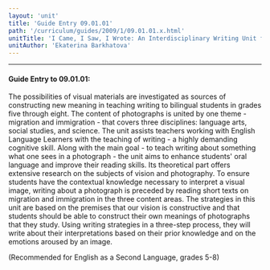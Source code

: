 ```yaml
---
layout: 'unit'
title: 'Guide Entry 09.01.01'
path: '/curriculum/guides/2009/1/09.01.01.x.html'
unitTitle: 'I Came, I Saw, I Wrote: An Interdisciplinary Writing Unit for Bilingual Students'
unitAuthor: 'Ekaterina Barkhatova'
---
```


<body>
<hr/>
 <h4>
  Guide Entry to 09.01.01:
 </h4>
 The possibilities of visual materials are investigated as sources of constructing new meaning in teaching writing to bilingual students in grades five through eight. The content of photographs is united by one theme - migration and immigration - that covers three disciplines: language arts, social studies, and science. The unit assists teachers working with English Language Learners with the teaching of writing - a highly demanding cognitive skill. Along with the main goal - to teach writing about something what one sees in a photograph - the unit aims to enhance students' oral language and improve their reading skills. Its theoretical part offers extensive research on the subjects of vision and photography. To ensure students have the contextual knowledge necessary to interpret a visual image, writing about a photograph is preceded by reading short texts on migration and immigration in the three content areas. The strategies in this unit are based on the premises that our vision is constructive and that students should be able to construct their own meanings of photographs that they study. Using writing strategies in a three-step process, they will write about their interpretations based on their prior knowledge and on the emotions aroused by an image.
<p>
  (Recommended for English as a Second Language, grades 5-8)
 </p>

</body>
